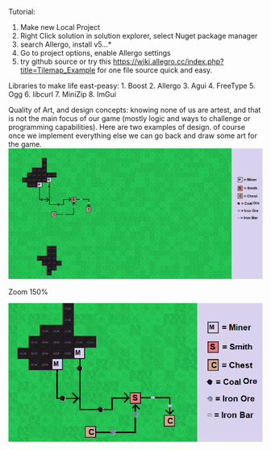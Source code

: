 Tutorial:

1. Make new Local Project
2. Right Click solution in solution explorer, select Nuget package manager
3. search Allergo, install v5.*.*.*
4. Go to project options, enable Allergo settings
5. try github source or try this  https://wiki.allegro.cc/index.php?title=Tilemap_Example
   for one file source quick and easy.
   
Libraries to make life east-peasy:
	1. Boost
	2. Allergo
	3. Agui
	4. FreeType
	5. Ogg
	6. libcurl
	7. MiniZip
	8. ImGui
	
   
Quality of Art, and design concepts:
knowing none of us are artest, and that is not the main focus of our game (mostly logic and ways to challenge or programming capabilities).
   Here are two examples of design. of course once we implement everything else we can go back and draw some art for the game.
   ![alt text](https://github.com/theisen1337/LogicCapStone/blob/master/Template%20full.png?raw=true)
   
   Zoom 150%
 
 ![alt text](https://github.com/theisen1337/LogicCapStone/blob/master/smallzoom.png?raw=true)